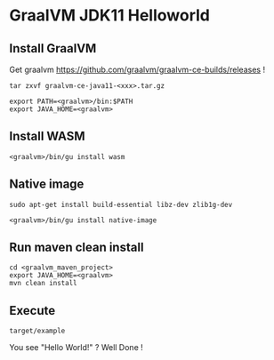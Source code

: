 # GraalVM JDK11 Helloworld


## Install GraalVM


Get graalvm https://github.com/graalvm/graalvm-ce-builds/releases !


```
tar zxvf graalvm-ce-java11-<xxx>.tar.gz

export PATH=<graalvm>/bin:$PATH
export JAVA_HOME=<graalvm>
```

## Install WASM


```
<graalvm>/bin/gu install wasm
```

## Native image

```
sudo apt-get install build-essential libz-dev zlib1g-dev

<graalvm>/bin/gu install native-image
```

## Run maven clean install


```
cd <graalvm_maven_project>
export JAVA_HOME=<graalvm>
mvn clean install
```

## Execute

```
target/example
```

You see "Hello World!" ? Well Done !